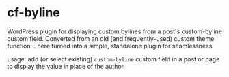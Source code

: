# cf-byline
WordPress plugin for displaying custom bylines from a post's custom-byline custom field.
Converted from an old (and frequently-used) custom theme function... here turned into a simple, standalone plugin for seamlessness.

usage: add (or select existing) `custom-byline` custom field in a post or page to display the value in place of the author.
